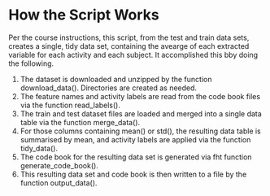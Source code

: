 
# How the Script Works
Per the course instructions, this script, from the test and train data sets, creates a 
single, tidy data set, containing the avearge of each extracted variable for each activity 
and each subject. It accomplished this bby doing the following. 
 1. The dataset is downloaded and unzipped by the function download_data(). Directories are
	 created as needed.
 2. The feature names and activity labels are read from the code book files via the function 
	 read_labels().
 3. The train and test dataset files are loaded and merged into a single data table via the
	 function merge_data(). 
 4. For those columns containing mean() or std(), the resulting data table is summarised by mean, 
 	and activity labels are applied via the function tidy_data().
 5. The code book for the resulting data set is generated via fht function generate_code_book().
 6. This resulting data set and code book is then written to a file by the function output_data().
